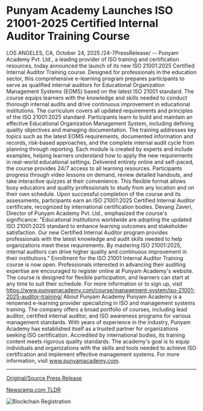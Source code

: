 # Punyam Academy Launches ISO 21001-2025 Certified Internal Auditor Training Course

LOS ANGELES, CA, October 24, 2025 /24-7PressRelease/ -- Punyam Academy Pvt. Ltd., a leading provider of ISO training and certification resources, today announced the launch of its new ISO 21001:2025 Certified Internal Auditor Training course. Designed for professionals in the education sector, this comprehensive e-learning program prepares participants to serve as qualified internal auditors for Educational Organization Management Systems (EOMS) based on the latest ISO 21001 standard. The course equips learners with the knowledge and skills needed to conduct thorough internal audits and drive continuous improvement in educational institutions.  The curriculum covers all updated requirements and principles of the ISO 21001:2025 standard. Participants learn to build and maintain an effective Educational Organization Management System, including defining quality objectives and managing documentation. The training addresses key topics such as the latest EOMS requirements, documented information and records, risk-based approaches, and the complete internal audit cycle from planning through reporting. Each module is created by experts and include examples, helping learners understand how to apply the new requirements in real-world educational settings.  Delivered entirely online and self-paced, the course provides 24/7 access to all learning resources. Participants progress through video lessons on demand, review detailed handouts, and take interactive quizzes at their convenience. This flexible format allows busy educators and quality professionals to study from any location and on their own schedule. Upon successful completion of the course and its assessments, participants earn an ISO 21001:2025 Certified Internal Auditor certificate, recognized by international certification bodies.  Devang Zaveri, Director of Punyam Academy Pvt. Ltd., emphasized the course's significance: "Educational institutions worldwide are adopting the updated ISO 21001:2025 standard to enhance learning outcomes and stakeholder satisfaction. Our new Certified Internal Auditor program provides professionals with the latest knowledge and audit skills needed to help organizations meet these requirements. By mastering ISO 21001:2025, internal auditors can drive higher quality and continuous improvement in their institutions."  Enrollment for the ISO 21001 Internal Auditor Training course is now open. Professionals interested in advancing their auditing expertise are encouraged to register online at Punyam Academy's website. The course is designed for flexible participation, and learners can start at any time to suit their schedule. For more information or to sign up, visit https://www.punyamacademy.com/course/management-system/iso-21001-2025-auditor-training/  About Punyam Academy  Punyam Academy is a renowned e-learning provider specializing in ISO and management systems training. The company offers a broad portfolio of courses, including lead auditor, certified internal auditor, and ISO awareness programs for various management standards. With years of experience in the industry, Punyam Academy has established itself as a trusted partner for organizations seeking ISO certification. Accredited by international bodies, its training content meets rigorous quality standards. The academy's goal is to equip individuals and organizations with the skills and tools needed to achieve ISO certification and implement effective management systems. For more information, visit www.punyamacademy.com. 

---

[Original/Source Press Release](https://www.24-7pressrelease.com/press-release/527756/punyam-academy-launches-iso-21001-2025-certified-internal-auditor-training-course)
                    

[Newsramp.com TLDR](https://newsramp.com/curated-news/punyam-academy-launches-iso-21001-2025-internal-auditor-training/b520bf0efb7efaac866bca82224eed9a) 

 

 



![Blockchain Registration](https://cdn.newsramp.app/24-7PressRelease/qrcode/2510/24/yarnia0k.webp)